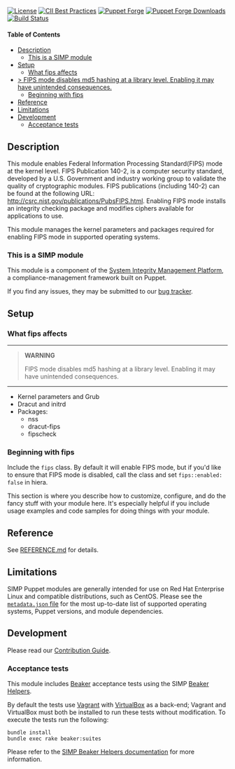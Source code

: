 [![License](https://img.shields.io/:license-apache-blue.svg)](http://www.apache.org/licenses/LICENSE-2.0.html)
[![CII Best Practices](https://bestpractices.coreinfrastructure.org/projects/73/badge)](https://bestpractices.coreinfrastructure.org/projects/73)
[![Puppet Forge](https://img.shields.io/puppetforge/v/simp/fips.svg)](https://forge.puppetlabs.com/simp/fips)
[![Puppet Forge Downloads](https://img.shields.io/puppetforge/dt/simp/fips.svg)](https://forge.puppetlabs.com/simp/fips)
[![Build Status](https://travis-ci.org/simp/pupmod-simp-fips.svg)](https://travis-ci.org/simp/pupmod-simp-fips)

#### Table of Contents

<!-- vim-markdown-toc GFM -->

* [Description](#description)
  * [This is a SIMP module](#this-is-a-simp-module)
* [Setup](#setup)
  * [What fips affects](#what-fips-affects)
* [> FIPS mode disables md5 hashing at a library level. Enabling it may have unintended consequences.](#-fips-mode-disables-md5-hashing-at-a-library-level-enabling-it-may-have-unintended-consequences)
  * [Beginning with fips](#beginning-with-fips)
* [Reference](#reference)
* [Limitations](#limitations)
* [Development](#development)
  * [Acceptance tests](#acceptance-tests)

<!-- vim-markdown-toc -->

## Description

This module enables Federal Information Processing Standard(FIPS) mode at the
kernel level. FIPS Publication 140-2, is a computer security standard, developed
by a U.S.  Government and industry working group to validate the quality of
cryptographic modules.  FIPS publications (including 140-2) can be found at the
following URL: http://csrc.nist.gov/publications/PubsFIPS.html.  Enabling FIPS
mode installs an integrity checking package and modifies ciphers available for
applications to use.

This module manages the kernel parameters and packages required for enabling
FIPS mode in supported operating systems.

### This is a SIMP module

This module is a component of the [System Integrity Management Platform](https://simp-project.com),
a compliance-management framework built on Puppet.


If you find any issues, they may be submitted to our [bug tracker](https://simp-project.atlassian.net/).

## Setup

### What fips affects

-----------------------------------------
> **WARNING**
>
> FIPS mode disables md5 hashing at a library level. Enabling it may have unintended consequences.
-----------------------------------------

* Kernel parameters and Grub
* Dracut and initrd
* Packages:
  * nss
  * dracut-fips
  * fipscheck

### Beginning with fips

Include the `fips` class. By default it will enable FIPS mode, but if you'd like
to ensure that FIPS mode is disabled, call the class and set `fips::enabled:
false` in hiera.

This section is where you describe how to customize, configure, and do the fancy
stuff with your module here. It's especially helpful if you include usage
examples and code samples for doing things with your module.

## Reference

See [REFERENCE.md](./REFERENCE.md) for details.

## Limitations

SIMP Puppet modules are generally intended for use on Red Hat Enterprise Linux
and compatible distributions, such as CentOS. Please see the [`metadata.json` file](./metadata.json)
for the most up-to-date list of supported operating systems, Puppet versions,
and module dependencies.

## Development

Please read our [Contribution Guide](https://simp.readthedocs.io/en/stable/contributors_guide/index.html).

### Acceptance tests

This module includes [Beaker](https://github.com/puppetlabs/beaker) acceptance
tests using the SIMP [Beaker Helpers](https://github.com/simp/rubygem-simp-beaker-helpers).

By default the tests use [Vagrant](https://www.vagrantup.com/) with
[VirtualBox](https://www.virtualbox.org) as a back-end; Vagrant and VirtualBox
must both be installed to run these tests without modification. To execute the
tests run the following:

```shell
bundle install
bundle exec rake beaker:suites
```

Please refer to the [SIMP Beaker Helpers documentation](https://github.com/simp/rubygem-simp-beaker-helpers/blob/master/README.md) for more information.
